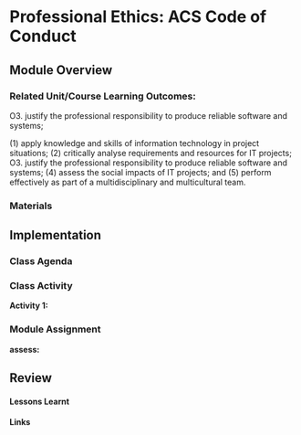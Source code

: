 # Professional Ethics: ACS Code of Conduct

## Module Overview


### Related Unit/Course Learning Outcomes:
O3. justify the professional responsibility to produce reliable software and systems; 

(1) apply knowledge and skills of information technology in project situations; 
(2) critically analyse requirements and resources for IT projects; 
O3. justify the professional responsibility to produce reliable software and systems; 
(4) assess the social impacts of IT projects; and (5) perform effectively as part of a multidisciplinary and multicultural team.

### Materials

## Implementation

### Class Agenda


### Class Activity

**Activity 1:** 


### Module Assignment

**assess:** 

## Review
#### Lessons Learnt
#### Links
